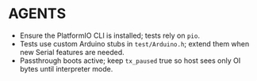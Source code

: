 # AGENTS

- Ensure the PlatformIO CLI is installed; tests rely on `pio`.
- Tests use custom Arduino stubs in `test/Arduino.h`; extend them when new Serial features are needed.
- Passthrough boots active; keep `tx_paused` true so host sees only OI bytes until interpreter mode.
